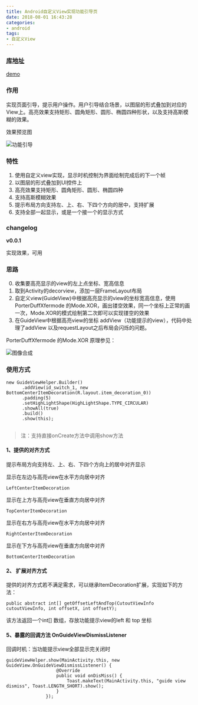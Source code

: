 ```yaml
---
title: Android自定义View实现功能引导页
date: 2018-08-01 16:43:28
categories: 
- android
tags: 
- 自定义View
---
```



### [库地址](https://github.com/yndongyong/GuideView)

[demo](https://github.com/yndongyong/GuideView/blob/master/dest/app_guideview-debug.apk)

### 作用
实现页面引导，提示用户操作。用户引导结合场景，以图层的形式叠加到对应的View上。高亮效果支持矩形、圆角矩形、圆形、椭圆四种形状，以及支持高斯模糊的效果。

效果预览图

![功能引导](http://oav23hfp9.bkt.clouddn.com/18-8-1/91135939.jpg)

### 特性

1. 使用自定义view实现，显示时机控制为界面绘制完成后的下一个帧
2. 以图层的形式叠加到UI控件上
3. 高亮效果支持矩形、圆角矩形、圆形、椭圆四种
4. 支持高斯模糊效果
5. 提示布局方向支持左、上、右、下四个方向的居中，支持扩展
6. 支持全部一起显示，或是一个接一个的显示方式


### changelog

**v0.0.1**

实现效果，可用

### 思路

0. 收集要高亮显示的view的左上点坐标、宽高信息
1. 取到Activity的decorview，添加一层FrameLayout布局
2. 自定义view(GuideView)中根据高亮显示的view的坐标宽高信息，使用PorterDuffXfermode 的Mode.XOR，画出镂空效果，同一个坐标上正常的画一次，Mode.XOR的模式绘制第二次即可以实现镂空的效果
3. 在GuideView中根据高亮view的坐标 addView（功能提示的view），代码中处理了addView 以及requestLayout之后布局会闪烁的问题。

PorterDuffXfermode 的Mode.XOR 原理参见：

![图像合成](https://upload-images.jianshu.io/upload_images/2041548-d964105abf4be5d9.jpg?imageMogr2/auto-orient/strip%7CimageView2/2/w/312)

### 使用方式

```
new GuideViewHelper.Builder()
      .addView(id_switch_1, new BottomCenterItemDecoration(R.layout.item_decoration_0))
      .padding(5)
      .setHighLightShape(HighLightShape.TYPE_CIRCULAR)
      .showAll(true)
      .build()
      .show(this);
                
```

> 注：支持直接onCreate方法中调用show方法

#### 1、提供的对齐方式

提示布局方向支持左、上、右、下四个方向上的居中对齐显示

显示在左边与高亮view在水平方向居中对齐

``` LeftCenterItemDecoration ```

显示在上方与高亮view在垂直方向居中对齐

``` TopCenterItemDecoration ```

显示在右方与高亮view在水平方向居中对齐

``` RightCenterItemDecoration ```


显示在下方与高亮view在垂直方向居中对齐

``` BottomCenterItemDecoration ```

#### 2、 扩展对齐方式

提供的对齐方式若不满足需求，可以继承ItemDecoration扩展，实现如下的方法：

``` public abstract int[] getOffsetLeftAndTop(CutoutViewInfo cutoutViewInfo, int offsetX, int offsetY); ```

该方法返回一个int[] 数组，存放功能提示view的left 和 top 坐标

#### 5、暴露的回调方法 OnGuideViewDismissListener

回调时机：当功能提示view全部显示完关闭时

 ```
 guideViewHelper.show(MainActivity.this, new GuideView.OnGuideViewDismissListener() {
                    @Override
                    public void onDisMiss() {
                        Toast.makeText(MainActivity.this, "guide view dismiss", Toast.LENGTH_SHORT).show();
                    }
                });
 
 ```

